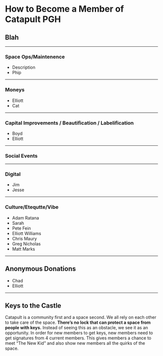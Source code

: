 # How to Become a Member of Catapult PGH


## Blah

***
### Space Ops/Maintenence
* Description
* Phip

***

### Moneys

* Elliott
* Cat

***
### Capital Improvements / Beautification / Labelification

* Boyd
* Elliott

***
### Social Events



***
### Digital

* Jim
* Jesse


***
### Culture/Etequtte/Vibe

* Adam Ratana
* Sarah
* Pete Fein
* Elliott Williams
* Chris Maury
* Greg Nicholas
* Matt Marks

***
## Anonymous Donations

* Chad
* Elliott

***
## Keys to the Castle

Catapult is a community first and a space second. We all rely on each other to take care of the
space. **There’s no lock that can protect a space from people with keys.** Instead of seeing this as
an obstacle, we see it as an opportunity. In order for new members to get keys, new members
need to get signatures from 4 current members. This gives members a chance to meet “The
New Kid” and also show new members all the quirks of the space.
